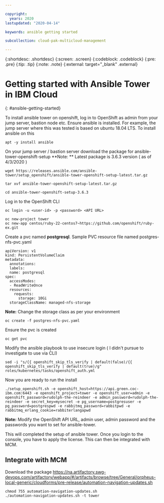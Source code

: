 ```yaml
---

copyright:
  years: 2020
lastupdated: "2020-04-14"

keywords: ansible getting started

subcollection: cloud-pak-multicloud-management

---
```


{:shortdesc: .shortdesc}
{:screen: .screen}
{:codeblock: .codeblock}
{:pre: .pre}
{:tip: .tip}
{:note: .note}
{:external: target="_blank" .external}

# Getting started with Ansible Tower in IBM Cloud
{: #ansible-getting-started}

To install ansible tower on openshift, log in to OpenShift as admin from your jump server, bastion node etc. Ensure ansible is installed.
For example, the jump server where this was tested is based on ubuntu 18.04 LTS. To install ansible on this

```
apt -y install ansible
```

On your jump server / bastion server download the package for ansible-tower-openshift-setup
**Note: ** Latest package is 3.6.3 version ( as of 4/3/2020 )

```
wget https://releases.ansible.com/ansible-tower/setup_openshift/ansible-tower-openshift-setup-latest.tar.gz
```
```
tar xvf ansible-tower-openshift-setup-latest.tar.gz
```
```
cd ansible-tower-openshift-setup-3.6.3
```
Log in to the OpenShift CLI

```
oc login -u <user-id> -p <password> <API URL>

oc new-project tower
oc new-app centos/ruby-22-centos7~https://github.com/openshift/ruby-ex.git
```

Create a pvc named **postgresql**. Sample PVC resource file named postgres-nfs-pvc.yaml

```
apiVersion: v1
kind: PersistentVolumeClaim
metadata:
  annotations:
  labels:
  name: postgresql
spec:
  accessModes:
  - ReadWriteOnce
  resources:
    requests:
      storage: 10Gi
  storageClassName: managed-nfs-storage
```
**Note:** Change the storage class as per your environment

```
oc create -f postgres-nfs-pvc.yaml
```

Ensure the pvc is created

```
oc get pvc
```

Modify the ansible playbook to use insecure login ( I didn't pursue to investigate to use via CLI)

```
sed -i "s/{{ openshift_skip_tls_verify | default(false)/{{ openshift_skip_tls_verify | default(true)/g" roles/kubernetes/tasks/openshift_auth.yml
```

Now you are ready to run the install

```
./setup_openshift.sh -e openshift_host=https://api.green.coc-ibm.com:6443 -e openshift_project=tower -e openshift_user=admin -e openshift_password=rudolph-the-reindeer -e admin_password=rudolph-the-reindeer -e secret_key=mysecret -e pg_username=postgresuser -e pg_password=postgrespwd -e rabbitmq_password=rabbitpwd -e rabbitmq_erlang_cookie=rabbiterlangapwd
```
**Note:** Modify the OpenShift API URL, admin user, admin password and the passwords you want to set for ansible-tower.

This will completed the setup of ansible tower. Once you login to the console, you have to apply the license. This can then be integrated with MCM.

## Integrate with MCM

Download the package
https://na.artifactory.swg-devops.com/artifactory/webapp/#/artifacts/browse/tree/General/orpheus-local-generic/cloudforms/pre-release/automation-navigation-updates.sh

```
chmod 755 automation-navigation-updates.sh
./automation-navigation-updates.sh -t tower 
```
